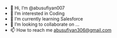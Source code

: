 - 👋 Hi, I’m @abusufiyan007
- 👀 I’m interested in Coding
- 🌱 I’m currently learning Salesforce
- 💞️ I’m looking to collaborate on ...
- 📫 How to reach me abusufiyan306@gmail.com

<!---
abusufiyan007/abusufiyan007 is a ✨ special ✨ repository because its `README.md` (this file) appears on your GitHub profile.
You can click the Preview link to take a look at your changes.
--->
